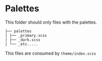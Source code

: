# Palettes
This folder should only files with the palettes. 

```
├── palettes
| ├── _primary.scss
| ├── _dark.scss
| └── _etc.....
```
This files are consumed by `theme/index.scss`